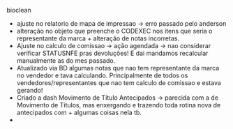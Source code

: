 bioclean
- ajuste no relatorio de mapa de impressao → erro passado pelo anderson
- alteração no objeto que preenche o CODEXEC nos itens que seria o representante da marca + alteração de notas incorretas.
- Ajuste no calculo de comissao → ação agendada → nao considerar verificar STATUSNFE pras devoluções! E dai mandamos recalcular manualmente as do mes passado.
- Atualizado via BD algumas notas que nao tem representante da marca no vendedor e tava calculando. Principalmente de todos os vendedores/representantes que nao tem calculo de comissao e estava gerando!
- Criado a dash Movimento de Título Antecipados → parecida com a de Movimento de Titulos, mas enxergando e trazendo toda rotina nova de antecipados com + algumas coisas nela tb.
- 